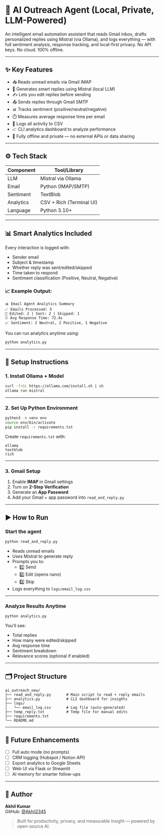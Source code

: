 # 🤖 AI Outreach Agent (Local, Private, LLM-Powered)

An intelligent email automation assistant that reads Gmail inbox, drafts personalized replies using Mistral (via Ollama), and logs everything — with full sentiment analysis, response tracking, and local-first privacy. No API keys. No cloud. 100% offline.

---

## ✨ Key Features

- 📥 Reads unread emails via Gmail IMAP
- 🧠 Generates smart replies using Mistral (local LLM)
- ✍️ Lets you edit replies before sending
- 📤 Sends replies through Gmail SMTP
- 📊 Tracks sentiment (positive/neutral/negative)
- ⏱️ Measures average response time per email
- 🧾 Logs all activity to CSV
- 📈 CLI analytics dashboard to analyze performance
- 🔐 Fully offline and private — no external APIs or data sharing

---

## ⚙️ Tech Stack

| Component       | Tool/Library        |
|-----------------|---------------------|
| LLM             | Mistral via Ollama  |
| Email           | Python (IMAP/SMTP)  |
| Sentiment       | TextBlob            |
| Analytics       | CSV + Rich (Terminal UI) |
| Language        | Python 3.10+        |

---

## 📊 Smart Analytics Included

Every interaction is logged with:
- Sender email
- Subject & timestamp
- Whether reply was sent/edited/skipped
- Time taken to respond
- Sentiment classification (Positive, Neutral, Negative)

### 📈 Example Output:
```
📊 Email Agent Analytics Summary
✅ Emails Processed: 5
📝 Edited: 2 | Sent: 2 | Skipped: 1
⏱ Avg Response Time: 72.4s
📈 Sentiment: 2 Neutral, 2 Positive, 1 Negative
```

You can run analytics anytime using:

```bash
python analytics.py
```

---

## 🚀 Setup Instructions

### 1. Install Ollama + Model
```bash
curl -fsSL https://ollama.com/install.sh | sh
ollama run mistral
```

---

### 2. Set Up Python Environment
```bash
python3 -m venv env
source env/bin/activate
pip install -r requirements.txt
```

Create `requirements.txt` with:

```
ollama
textblob
rich
```

---

### 3. Gmail Setup

1. Enable **IMAP** in Gmail settings  
2. Turn on **2-Step Verification**  
3. Generate an **App Password**  
4. Add your Gmail + app password into `read_and_reply.py`

---

## ▶️ How to Run

### Start the agent
```bash
python read_and_reply.py
```

- Reads unread emails
- Uses Mistral to generate reply
- Prompts you to:  
  - 1️⃣ Send  
  - 2️⃣ Edit (opens nano)  
  - 3️⃣ Skip  
- Logs everything to `logs/email_log.csv`

---

### Analyze Results Anytime
```bash
python analytics.py
```

You'll see:
- Total replies
- How many were edited/skipped
- Avg response time
- Sentiment breakdown
- Relevance scores (optional if enabled)

---

## 🗂️ Project Structure

```
ai_outreach_new/
├── read_and_reply.py       # Main script to read + reply emails
├── analytics.py            # CLI dashboard for insights
├── logs/
│   └── email_log.csv       # Log file (auto-generated)
├── temp_reply.txt          # Temp file for manual edits
├── requirements.txt
└── README.md
```

---

## 🔮 Future Enhancements

- [ ] Full auto mode (no prompts)
- [ ] CRM logging (Hubspot / Notion API)
- [ ] Export analytics to Google Sheets
- [ ] Web UI via Flask or Streamlit
- [ ] AI memory for smarter follow-ups

---

## 👤 Author

**Akhil Kumar**  
GitHub: [@Akhil2345](https://github.com/Akhil2345)

> Built for productivity, privacy, and measurable insight — powered by open-source AI.
